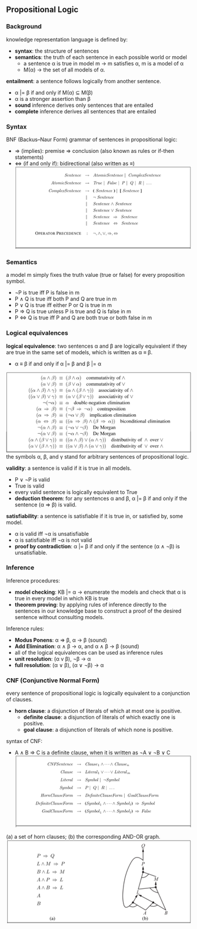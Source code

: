 ## Propositional Logic

### Background

knowledge representation language is defined by:
* **syntax**: the structure of sentences
* **semantics**: the truth of each sentence in each possible world or model
	* a sentence α is true in model m -> m satisfies α, m is a model of α
	* M(α) -> the set of all models of α.

**entailment**: a sentence follows logically from another sentence.
* α |= β if and only if M(α) ⊆ M(β)
* α is a stronger assertion than β
* **sound** inference derives only sentences that are entailed
* **complete** inference derives all sentences that are entailed

### Syntax

BNF (Backus–Naur Form) grammar of sentences in propositional logic:
* ⇒ (implies): premise ⇒ conclusion (also known as rules or if-then statements)
* ⇔ (if and only if): bidirectional (also written as ≡)
![syntax](./pix/syntax.png)

### Semantics

 a model m simply fixes the truth value (true or false) for every proposition symbol.

* ¬P is true iff P is false in m
* P ∧ Q is true iff both P and Q are true in m
* P ∨ Q is true iff either P or Q is true in m
* P ⇒ Q is true unless P is true and Q is false in m
* P ⇔ Q is true iff P and Q are both true or both false in m

### Logical equivalences

**logical equivalence**: two sentences α and β are logically equivalent if they are true in the same set of models, which is written as α ≡ β.
* α ≡ β if and only if α |= β and β |= α

![logical-equivalences](./pix/logical-equivalences.png)
the symbols α, β, and γ stand for arbitrary sentences of propositional logic.

**validity**: a sentence is valid if it is true in all models.
* P ∨ ¬P is valid
* True is valid
* every valid sentence is logically equivalent to True
* **deduction theorem**: for any sentences α and β, α |= β if and only if the sentence (α ⇒ β) is valid.

**satisfiability**: a sentence is satisfiable if it is true in, or satisfied by, some model.
* α is valid iff ¬α is unsatisfiable
* α is satisfiable iff ¬α is not valid
* **proof by contradiction**: α |= β if and only if the sentence (α ∧ ¬β) is unsatisfiable.

### Inference

Inference procedures:
* **model checking**: KB |= α -> enumerate the models and check that α is true in every model in which KB is true
* **theorem proving**: by applying rules of inference directly to the sentences in our knowledge base to construct a proof of the desired sentence without consulting models. 

Inference rules: 
* **Modus Ponens**: α ⇒ β, α -> β (sound)
* **Add Elimination**: α ∧ β -> α, and α ∧ β -> β (sound)
* all of the logical equivalences can be used as inference rules
* **unit resolution**: (α v β), ¬β -> α
* **full resolution**: (α ∨ β), (α ∨ ¬β) -> α


### CNF (Conjunctive Normal Form)

every sentence of propositional logic is logically equivalent to a conjunction of clauses.
* **horn clause**: a disjunction of literals of which at most one is positive.
	* **definite clause**: a disjunction of literals of which exactly one is positive.
	* **goal clause**: a disjunction of literals of which none is positive.

syntax of CNF:
* A ∧ B ⇒ C is a definite clause, when it is written as ¬A ∨ ¬B ∨ C
![cnf](./pix/cnf.png)

(a) a set of horn clauses; (b) the corresponding AND-OR graph.
![example](./pix/example.png)
